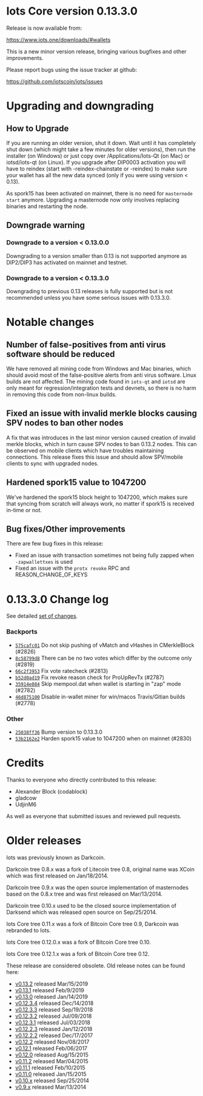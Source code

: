 Iots Core version 0.13.3.0
==========================

Release is now available from:

  <https://www.iots.one/downloads/#wallets>

This is a new minor version release, bringing various bugfixes and other improvements.

Please report bugs using the issue tracker at github:

  <https://github.com/iotscoin/iots/issues>


Upgrading and downgrading
=========================

How to Upgrade
--------------

If you are running an older version, shut it down. Wait until it has completely
shut down (which might take a few minutes for older versions), then run the
installer (on Windows) or just copy over /Applications/Iots-Qt (on Mac) or
iotsd/iots-qt (on Linux). If you upgrade after DIP0003 activation you will
have to reindex (start with -reindex-chainstate or -reindex) to make sure
your wallet has all the new data synced (only if you were using version < 0.13).

As spork15 has been activated on mainnet, there is no need for `masternode start`
anymore. Upgrading a masternode now only involves replacing binaries and restarting
the node.

Downgrade warning
-----------------

### Downgrade to a version < 0.13.0.0

Downgrading to a version smaller than 0.13 is not supported anymore as DIP2/DIP3 has activated
on mainnet and testnet.

### Downgrade to a version < 0.13.3.0

Downgrading to previous 0.13 releases is fully supported but is not recommended unless you have some serious issues with 0.13.3.0.

Notable changes
===============

Number of false-positives from anti virus software should be reduced
--------------------------------------------------------------------
We have removed all mining code from Windows and Mac binaries, which should avoid most of the false-positive alerts
from anti virus software. Linux builds are not affected. The mining code found in `iots-qt` and `iotsd` are only meant
for regression/integration tests and devnets, so there is no harm in removing this code from non-linux builds.

Fixed an issue with invalid merkle blocks causing SPV nodes to ban other nodes
------------------------------------------------------------------------------
A fix that was introduces in the last minor version caused creation of invalid merkle blocks, which in turn cause SPV
nodes to ban 0.13.2 nodes. This can be observed on mobile clients which have troubles maintaining connections. This
release fixes this issue and should allow SPV/mobile clients to sync with upgraded nodes.

Hardened spork15 value to 1047200
---------------------------------
We've hardened the spork15 block height to 1047200, which makes sure that syncing from scratch will always work, no
matter if spork15 is received in-time or not.

Bug fixes/Other improvements
----------------------------
There are few bug fixes in this release:
- Fixed an issue with transaction sometimes not being fully zapped when `-zapwallettxes` is used
- Fixed an issue with the `protx revoke` RPC and REASON_CHANGE_OF_KEYS

 0.13.3.0 Change log
===================

See detailed [set of changes](https://github.com/iotscoin/iots/compare/v0.13.2.0...iotspay:v0.13.3.0).

### Backports

- [`575cafc01`](https://github.com/iotscoin/iots/commit/575cafc01) Do not skip pushing of vMatch and vHashes in CMerkleBlock (#2826)
- [`8c58799d8`](https://github.com/iotscoin/iots/commit/8c58799d8) There can be no two votes which differ by the outcome only (#2819)
- [`66c2f3953`](https://github.com/iotscoin/iots/commit/66c2f3953) Fix vote ratecheck (#2813)
- [`b52d0ad19`](https://github.com/iotscoin/iots/commit/b52d0ad19) Fix revoke reason check for ProUpRevTx (#2787)
- [`35914e084`](https://github.com/iotscoin/iots/commit/35914e084) Skip mempool.dat when wallet is starting in "zap" mode (#2782)
- [`46d875100`](https://github.com/iotscoin/iots/commit/46d875100) Disable in-wallet miner for win/macos Travis/Gitian builds (#2778)

### Other

- [`25038ff36`](https://github.com/iotscoin/iots/commit/25038ff36) Bump version to 0.13.3.0
- [`53b2162e2`](https://github.com/iotscoin/iots/commit/53b2162e2) Harden spork15 value to 1047200 when on mainnet (#2830)

Credits
=======

Thanks to everyone who directly contributed to this release:

- Alexander Block (codablock)
- gladcow
- UdjinM6

As well as everyone that submitted issues and reviewed pull requests.

Older releases
==============

Iots was previously known as Darkcoin.

Darkcoin tree 0.8.x was a fork of Litecoin tree 0.8, original name was XCoin
which was first released on Jan/18/2014.

Darkcoin tree 0.9.x was the open source implementation of masternodes based on
the 0.8.x tree and was first released on Mar/13/2014.

Darkcoin tree 0.10.x used to be the closed source implementation of Darksend
which was released open source on Sep/25/2014.

Iots Core tree 0.11.x was a fork of Bitcoin Core tree 0.9,
Darkcoin was rebranded to Iots.

Iots Core tree 0.12.0.x was a fork of Bitcoin Core tree 0.10.

Iots Core tree 0.12.1.x was a fork of Bitcoin Core tree 0.12.

These release are considered obsolete. Old release notes can be found here:

- [v0.13.2](https://github.com/iotscoin/iots/blob/master/doc/release-notes/iots/release-notes-0.13.2.md) released Mar/15/2019
- [v0.13.1](https://github.com/iotscoin/iots/blob/master/doc/release-notes/iots/release-notes-0.13.1.md) released Feb/9/2019
- [v0.13.0](https://github.com/iotscoin/iots/blob/master/doc/release-notes/iots/release-notes-0.13.0.md) released Jan/14/2019
- [v0.12.3.4](https://github.com/iotscoin/iots/blob/master/doc/release-notes/iots/release-notes-0.12.3.4.md) released Dec/14/2018
- [v0.12.3.3](https://github.com/iotscoin/iots/blob/master/doc/release-notes/iots/release-notes-0.12.3.3.md) released Sep/19/2018
- [v0.12.3.2](https://github.com/iotscoin/iots/blob/master/doc/release-notes/iots/release-notes-0.12.3.2.md) released Jul/09/2018
- [v0.12.3.1](https://github.com/iotscoin/iots/blob/master/doc/release-notes/iots/release-notes-0.12.3.1.md) released Jul/03/2018
- [v0.12.2.3](https://github.com/iotscoin/iots/blob/master/doc/release-notes/iots/release-notes-0.12.2.3.md) released Jan/12/2018
- [v0.12.2.2](https://github.com/iotscoin/iots/blob/master/doc/release-notes/iots/release-notes-0.12.2.2.md) released Dec/17/2017
- [v0.12.2](https://github.com/iotscoin/iots/blob/master/doc/release-notes/iots/release-notes-0.12.2.md) released Nov/08/2017
- [v0.12.1](https://github.com/iotscoin/iots/blob/master/doc/release-notes/iots/release-notes-0.12.1.md) released Feb/06/2017
- [v0.12.0](https://github.com/iotscoin/iots/blob/master/doc/release-notes/iots/release-notes-0.12.0.md) released Aug/15/2015
- [v0.11.2](https://github.com/iotscoin/iots/blob/master/doc/release-notes/iots/release-notes-0.11.2.md) released Mar/04/2015
- [v0.11.1](https://github.com/iotscoin/iots/blob/master/doc/release-notes/iots/release-notes-0.11.1.md) released Feb/10/2015
- [v0.11.0](https://github.com/iotscoin/iots/blob/master/doc/release-notes/iots/release-notes-0.11.0.md) released Jan/15/2015
- [v0.10.x](https://github.com/iotscoin/iots/blob/master/doc/release-notes/iots/release-notes-0.10.0.md) released Sep/25/2014
- [v0.9.x](https://github.com/iotscoin/iots/blob/master/doc/release-notes/iots/release-notes-0.9.0.md) released Mar/13/2014

